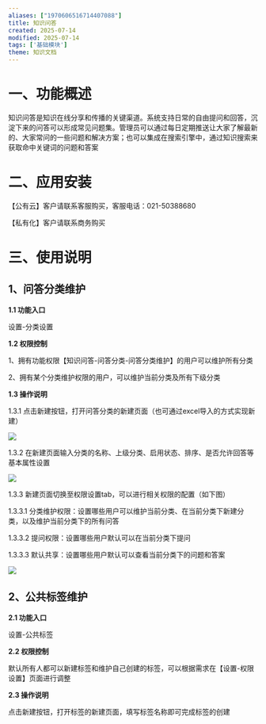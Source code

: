 ```yaml
---
aliases: ["1970606516714407088"]
title: 知识问答
created: 2025-07-14
modified: 2025-07-14
tags: ['基础模块']
theme: 知识文档
---
```


# 一、**功能概述**

知识问答是知识在线分享和传播的关键渠道。系统支持日常的自由提问和回答，沉淀下来的问答可以形成常见问题集。管理员可以通过每日定期推送让大家了解最新的、大家常问的一些问题和解决方案；也可以集成在搜索引擎中，通过知识搜索来获取命中关键词的问题和答案

# 二、**应用安装**

【公有云】客户请联系客服购买，客服电话：021-50388680

【私有化】客户请联系商务购买

# 三、**使用说明**

## **1、问答分类维护**

**1.1 功能入口**

设置-分类设置

**1.2 权限控制**

1、拥有功能权限【知识问答-问答分类-问答分类维护】的用户可以维护所有分类

2、拥有某个分类维护权限的用户，可以维护当前分类及所有下级分类

**1.3 操作说明**

1.3.1 点击新建按钮，打开问答分类的新建页面（也可通过excel导入的方式实现新建）

![](https://myhelpdoc.oss-cn-heyuan.aliyuncs.com/mdimages/b622222c9274f325c7af0f830ba8e7a9.jpg)

1.3.2 在新建页面输入分类的名称、上级分类、启用状态、排序、是否允许回答等基本属性设置

![](https://myhelpdoc.oss-cn-heyuan.aliyuncs.com/mdimages/47792b7ecefab319f4c98d29c8aee481.jpg)

1.3.3 新建页面切换至权限设置tab，可以进行相关权限的配置（如下图）

1.3.3.1 分类维护权限：设置哪些用户可以维护当前分类、在当前分类下新建分类，以及维护当前分类下的所有问答

1.3.3.2 提问权限：设置哪些用户默认可以在当前分类下提问

1.3.3.3 默认共享：设置哪些用户默认可以查看当前分类下的问题和答案

![](https://myhelpdoc.oss-cn-heyuan.aliyuncs.com/mdimages/61be1963b4d70eead3f5467904da5063.jpg)

## **2、公共标签维护**

**2.1 功能入口**

设置-公共标签

**2.2 权限控制**

默认所有人都可以新建标签和维护自己创建的标签，可以根据需求在【设置-权限设置】页面进行调整

**2.3 操作说明**

点击新建按钮，打开标签的新建页面，填写标签名称即可完成标签的创建

